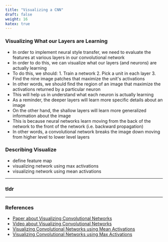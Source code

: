 ```yaml
---
title: "Visualizing a CNN"
draft: false
weight: 16
katex: true
---
```


### Visualizing What our Layers are Learning
- In order to implement neural style transfer, we need to evaluate the features at various layers in our convolutional network
- In order to do this, we can visualize what our layers (and neurons) are actually learning
- To do this, we should:
        1. Train a network
        2. Pick a unit in each layer
        3. Find the nine image patches that maximize the unit's activations
- In other words, we should find the region of an image that maximize the activations returned by a particular neuron
- This will help us in understand what each neuron is actually learning
- As a reminder, the deeper layers will learn more specific details about an image
- On the other hand, the shallow layers will learn more generalized information about the image
- This is because neural networks learn moving from the back of the network to the front of the network (i.e. backward propagation)
- In other words, a convolutional network breaks the image down moving from higher level to lower level layers

### Describing Visualize
- define feature map
- visualizing network using max activations
- visualizing network using mean activations

---

### tldr

---

### References
- [Paper about Visualizing Convolutional Networks](https://arxiv.org/pdf/1311.2901.pdf)
- [Video about Visualizing Convolutional Networks](https://www.youtube.com/watch?v=ghEmQSxT6tw)
- [Visualizing Convolutional Networks using Mean Activations](https://towardsdatascience.com/how-to-visualize-convolutional-features-in-40-lines-of-code-70b7d87b0030)
- [Visualizing Convolutional Networks using Max Activations](https://www.youtube.com/watch?v=ChoV5h7tw5A&list=PLkDaE6sCZn6Gl29AoE31iwdVwSG-KnDzF&index=38)

